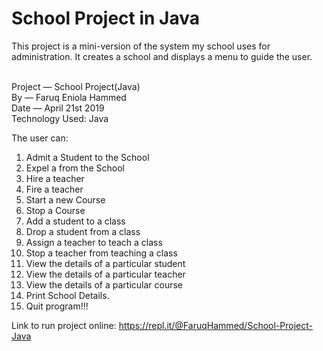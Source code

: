 # School Project in Java
This project is a mini-version of the system my school uses for administration.  It creates a school and displays a menu to guide the user.

<br>Project — School Project(Java)
<br>By — Faruq Eniola Hammed
<br>Date — April 21st 2019
<br>Technology Used: Java

The user can: 
1. Admit a Student to the School
2. Expel a from the School
3. Hire a teacher
4. Fire a teacher
5. Start a new Course
6. Stop a Course
7. Add a student to a class
8. Drop a student from a class
9. Assign a teacher to teach a class
10. Stop a teacher from teaching a class
11. View the details of a particular student
12. View the details of a particular teacher
13. View the details of a particular course
14. Print School Details.
15. Quit program!!!

Link to run project online: https://repl.it/@FaruqHammed/School-Project-Java
